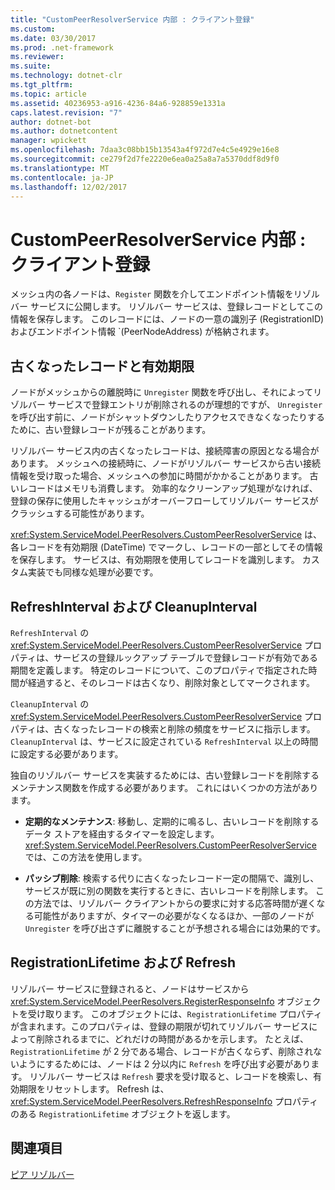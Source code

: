 ```yaml
---
title: "CustomPeerResolverService 内部 : クライアント登録"
ms.custom: 
ms.date: 03/30/2017
ms.prod: .net-framework
ms.reviewer: 
ms.suite: 
ms.technology: dotnet-clr
ms.tgt_pltfrm: 
ms.topic: article
ms.assetid: 40236953-a916-4236-84a6-928859e1331a
caps.latest.revision: "7"
author: dotnet-bot
ms.author: dotnetcontent
manager: wpickett
ms.openlocfilehash: 7daa3c08bb15b13543a4f972d7e4c5e4929e16e8
ms.sourcegitcommit: ce279f2d7fe2220e6ea0a25a8a7a5370ddf8d9f0
ms.translationtype: MT
ms.contentlocale: ja-JP
ms.lasthandoff: 12/02/2017
---
```

# <a name="inside-the-custompeerresolverservice-client-registrations"></a>CustomPeerResolverService 内部 : クライアント登録
メッシュ内の各ノードは、`Register` 関数を介してエンドポイント情報をリゾルバー サービスに公開します。 リゾルバー サービスは、登録レコードとしてこの情報を保存します。 このレコードには、ノードの一意の識別子 (RegistrationID) およびエンドポイント情報 `(PeerNodeAddress) が格納されます。  
  
## <a name="stale-records-and-expiration-time"></a>古くなったレコードと有効期限  
 ノードがメッシュからの離脱時に `Unregister` 関数を呼び出し、それによってリゾルバー サービスで登録エントリが削除されるのが理想的ですが、 `Unregister` を呼び出す前に、ノードがシャットダウンしたりアクセスできなくなったりするために、古い登録レコードが残ることがあります。  
  
 リゾルバー サービス内の古くなったレコードは、接続障害の原因となる場合があります。 メッシュへの接続時に、ノードがリゾルバー サービスから古い接続情報を受け取った場合、メッシュへの参加に時間がかかることがあります。 古いレコードはメモリも消費します。 効率的なクリーンアップ処理がなければ、登録の保存に使用したキャッシュがオーバーフローしてリゾルバー サービスがクラッシュする可能性があります。  
  
 <xref:System.ServiceModel.PeerResolvers.CustomPeerResolverService> は、各レコードを有効期限 (DateTime) でマークし、レコードの一部としてその情報を保存します。 サービスは、有効期限を使用してレコードを識別します。 カスタム実装でも同様な処理が必要です。  
  
## <a name="refreshinterval-and-cleanupinterval"></a>RefreshInterval および CleanupInterval  
 `RefreshInterval` の <xref:System.ServiceModel.PeerResolvers.CustomPeerResolverService> プロパティは、サービスの登録ルックアップ テーブルで登録レコードが有効である期間を定義します。 特定のレコードについて、このプロパティで指定された時間が経過すると、そのレコードは古くなり、削除対象としてマークされます。  
  
 `CleanupInterval` の <xref:System.ServiceModel.PeerResolvers.CustomPeerResolverService> プロパティは、古くなったレコードの検索と削除の頻度をサービスに指示します。 `CleanupInterval` は、サービスに設定されている `RefreshInterval` 以上の時間に設定する必要があります。  
  
 独自のリゾルバー サービスを実装するためには、古い登録レコードを削除するメンテナンス関数を作成する必要があります。 これにはいくつかの方法があります。  
  
-   **定期的なメンテナンス**: 移動し、定期的に鳴るし、古いレコードを削除するデータ ストアを経由するタイマーを設定します。 <xref:System.ServiceModel.PeerResolvers.CustomPeerResolverService> では、この方法を使用します。  
  
-   **パッシブ削除**: 検索する代りに古くなったレコード一定の間隔で、識別し、サービスが既に別の関数を実行するときに、古いレコードを削除します。 この方法では、リゾルバー クライアントからの要求に対する応答時間が遅くなる可能性がありますが、タイマーの必要がなくなるほか、一部のノードが `Unregister` を呼び出さずに離脱することが予想される場合には効果的です。  
  
## <a name="registrationlifetime-and-refresh"></a>RegistrationLifetime および Refresh  
 リゾルバー サービスに登録されると、ノードはサービスから <xref:System.ServiceModel.PeerResolvers.RegisterResponseInfo> オブジェクトを受け取ります。 このオブジェクトには、`RegistrationLifetime` プロパティが含まれます。このプロパティは、登録の期限が切れてリゾルバー サービスによって削除されるまでに、どれだけの時間があるかを示します。 たとえば、`RegistrationLifetime` が 2 分である場合、レコードが古くならず、削除されないようにするためには、ノードは 2 分以内に `Refresh` を呼び出す必要があります。 リゾルバー サービスは `Refresh` 要求を受け取ると、レコードを検索し、有効期限をリセットします。 Refresh は、<xref:System.ServiceModel.PeerResolvers.RefreshResponseInfo> プロパティのある `RegistrationLifetime` オブジェクトを返します。  
  
## <a name="see-also"></a>関連項目  
 [ピア リゾルバー](../../../../docs/framework/wcf/feature-details/peer-resolvers.md)
